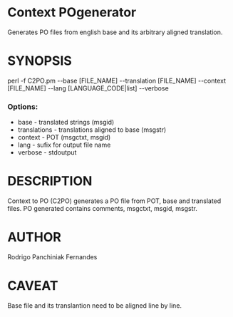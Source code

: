 # Context POgenerator
Generates PO files from english base and its arbitrary aligned translation.

# SYNOPSIS
perl -f C2PO.pm --base [FILE_NAME] --translation [FILE_NAME] --context [FILE_NAME] --lang [LANGUAGE_CODE|list] --verbose

### Options:
  * base - translated strings (msgid)
  * translations - translations aligned to base (msgstr)
  * context - POT (msgctxt, msgid)
  * lang - sufix for output file name
  * verbose - stdoutput

# DESCRIPTION

Context to PO (C2PO) generates a PO file from POT, base and translated files.
PO generated contains comments, msgctxt, msgid, msgstr.

# AUTHOR
Rodrigo Panchiniak Fernandes

# CAVEAT
Base file and its translantion need to be aligned line by line.
